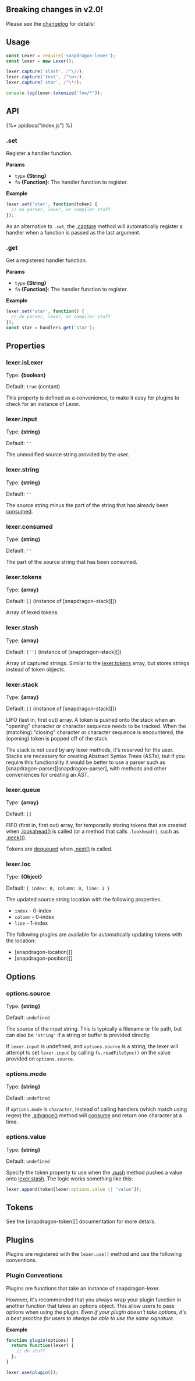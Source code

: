 ## Breaking changes in v2.0!

Please see the [changelog](CHANGELOG.md) for details!

## Usage

```js
const Lexer = require('snapdragon-lexer');
const lexer = new Lexer();

lexer.capture('slash', /^\//);
lexer.capture('text', /^\w+/);
lexer.capture('star', /^\*/);

console.log(lexer.tokenize('foo/*'));
```

## API
{%= apidocs("index.js") %}


### .set

Register a handler function.

**Params**

* `type` **{String}**
* `fn` **{Function}**: The handler function to register.

**Example**

```js
lexer.set('star', function(token) {
  // do parser, lexer, or compiler stuff
});
```

As an alternative to `.set`, the [.capture](#capture) method will automatically register a handler when a function is passed as the last argument.

### .get

Get a registered handler function.

**Params**

* `type` **{String}**
* `fn` **{Function}**: The handler function to register.

**Example**

```js
lexer.set('star', function() {
  // do parser, lexer, or compiler stuff
});
const star = handlers.get('star');
```

## Properties

### lexer.isLexer

Type: **{boolean}** 

Default: `true` (contant)

This property is defined as a convenience, to make it easy for plugins to check for an instance of Lexer. 

### lexer.input

Type: **{string}** 

Default: `''`

The unmodified source string provided by the user.

### lexer.string

Type: **{string}** 

Default: `''`

The source string minus the part of the string that has already been [consumed](#consume).

### lexer.consumed

Type: **{string}** 

Default: `''`

The part of the source string that has been consumed.

### lexer.tokens

Type: **{array}** 

Default: `[]` (instance of [snapdragon-stack][])

Array of lexed tokens.

### lexer.stash

Type: **{array}** 

Default: `['']` (instance of [snapdragon-stack][])

Array of captured strings. Similar to the [lexer.tokens](#lexertokens) array, but stores strings instead of token objects.

### lexer.stack

Type: **{array}** 

Default: `[]` (instance of [snapdragon-stack][])

LIFO (last in, first out) array. A token is pushed onto the stack when an "opening" character or character sequence needs to be tracked. When the (matching) "closing" character or character sequence is encountered, the (opening) token is popped off of the stack.

The stack is not used by any lexer methods, it's reserved for the user. Stacks are necessary for creating Abstract Syntax Trees (ASTs), but if you require this functionality it would be better to use a parser such as [snapdragon-parser][snapdragon-parser], with methods and other conveniences for creating an AST.

### lexer.queue

Type: **{array}** 

Default: `[]` 

FIFO (first in, first out) array, for temporarily storing tokens that are created when [.lookahead()](#lookahead) is called (or a method that calls `.lookhead()`, such as [.peek()](#peek)). 

Tokens are [dequeued](#dequeue) when [.next()](#next) is called.

### lexer.loc

Type: **{Object}** 

Default: `{ index: 0, column: 0, line: 1 }`

The updated source string location with the following properties.

- `index` - 0-index
- `column` - 0-index
- `line` - 1-index

The following plugins are available for automatically updating tokens with the location:

- [snapdragon-location][] 
- [snapdragon-position][]

## Options

### options.source

Type: **{string}** 

Default: `undefined`

The source of the input string. This is typically a filename or file path, but can also be `'string'` if a string or buffer is provided directly.

If `lexer.input` is undefined, and `options.source` is a string, the lexer will attempt to set `lexer.input` by calling `fs.readFileSync()` on the value provided on `options.source`.

### options.mode

Type: **{string}** 

Default: `undefined`

If `options.mode` is `character`, instead of calling handlers (which match using regex) the [.advance()](advance) method will [consume](#consume) and return one character at a time.

### options.value

Type: **{string}** 

Default: `undefined`

Specify the token property to use when the [.push](#push) method pushes a value onto [lexer.stash](#lexerstash). The logic works something like this:

```js
lexer.append(token[lexer.options.value || 'value']);
```

## Tokens

See the [snapdragon-token][] documentation for more details.

## Plugins

Plugins are registered with the `lexer.use()` method and use the following conventions.

### Plugin Conventions

Plugins are functions that take an instance of snapdragon-lexer. 

However, it's recommended that you always wrap your plugin function in another function that takes an options object. This allow users to pass options when using the plugin. _Even if your plugin doesn't take options, it's a best practice for users to always be able to use the same signature_.

**Example**

```js
function plugin(options) {
  return function(lexer) {
    // do stuff 
  };
}

lexer.use(plugin());
```
